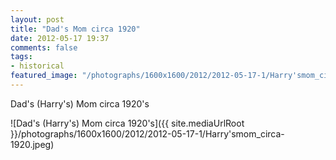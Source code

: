 ```yaml
---
layout: post
title: "Dad's Mom circa 1920"
date: 2012-05-17 19:37
comments: false
tags:
- historical
featured_image: "/photographs/1600x1600/2012/2012-05-17-1/Harry'smom_circa-1920.jpeg"
---
```

Dad's (Harry's) Mom circa 1920's

![Dad's (Harry's) Mom circa 1920's]({{ site.mediaUrlRoot }}/photographs/1600x1600/2012/2012-05-17-1/Harry'smom_circa-1920.jpeg)

